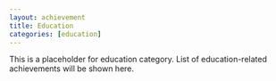 ```yaml
---
layout: achievement
title: Education
categories: [education]
---
```


This is a placeholder for education category. List of education-related achievements will be shown here.
